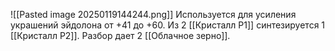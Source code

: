 ![[Pasted image 20250119144244.png]]
Используется для усиления украшений эйдолона от +41 до +60.
Из 2 [[Кристалл P1]] синтезируется 1 [[Кристалл P2]].
Разбор дает 2 [[Облачное зерно]].
